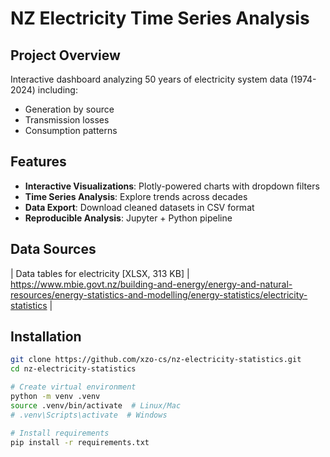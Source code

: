 # NZ Electricity Time Series Analysis

## Project Overview
Interactive dashboard analyzing 50 years of electricity system data (1974-2024) including:
- Generation by source
- Transmission losses
- Consumption patterns

## Features
- **Interactive Visualizations**: Plotly-powered charts with dropdown filters
- **Time Series Analysis**: Explore trends across decades
- **Data Export**: Download cleaned datasets in CSV format
- **Reproducible Analysis**: Jupyter + Python pipeline

## Data Sources
| Data tables for electricity [XLSX, 313 KB] | https://www.mbie.govt.nz/building-and-energy/energy-and-natural-resources/energy-statistics-and-modelling/energy-statistics/electricity-statistics |

## Installation
```bash
git clone https://github.com/xzo-cs/nz-electricity-statistics.git
cd nz-electricity-statistics

# Create virtual environment
python -m venv .venv
source .venv/bin/activate  # Linux/Mac
# .venv\Scripts\activate  # Windows

# Install requirements
pip install -r requirements.txt
